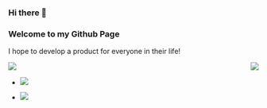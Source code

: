 ### Hi there 👋
### Welcome to my Github Page

I hope to develop a product for everyone in their life!
<p></p>
<img align="right" src="https://github-readme-stats.vercel.app/api?username=CharlexChen&theme=tokyonight&show_icons=true&count_private=true"/>
<p></p>
<img src="https://github-readme-stats.vercel.app/api/top-langs/?username=CharlexChen&layout=compact&theme=tokyonight&show_icons=true&count_private=true"/>
<p></p>

<ul>
  <li><p></p><img src="https://img.shields.io/github/followers/CharlexChen?style=social"/></li>
  <li><p></p><img src="https://img.shields.io/github/stars/CharlexChen?style=social"/></li>
</ul>



<!--
**CharlexChen/CharlexChen** is a ✨ _special_ ✨ repository because its `README.md` (this file) appears on your GitHub profile.

Here are some ideas to get you started:

- 🔭 I’m currently working on ...
- 🌱 I’m currently learning ...
- 👯 I’m looking to collaborate on ...
- 🤔 I’m looking for help with ...
- 💬 Ask me about ...
- 📫 How to reach me: ...
- 😄 Pronouns: ...
- ⚡ Fun fact: ...
-->
